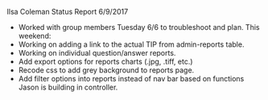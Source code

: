 Ilsa Coleman
Status Report
6/9/2017

- Worked with group members Tuesday 6/6 to troubleshoot and plan.
This weekend:
- Working on adding a link to the actual TIP from admin-reports table.
- Working on individual question/answer reports.
- Add export options for reports charts (.jpg, .tiff, etc.)
- Recode css to add grey background to reports page.
- Add filter options into reports instead of nav bar based on functions Jason is building in controller.